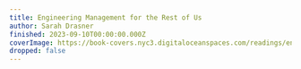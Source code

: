 ```yaml
---
title: Engineering Management for the Rest of Us
author: Sarah Drasner
finished: 2023-09-10T00:00:00.000Z
coverImage: https://book-covers.nyc3.digitaloceanspaces.com/readings/engineering-management-for-the-rest-of-us-01.jpg
dropped: false
---
```


